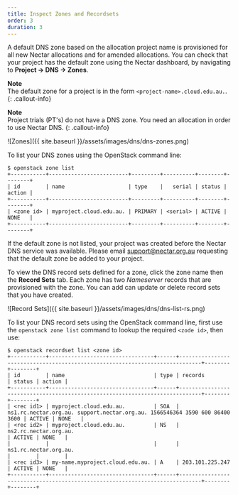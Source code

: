 ```yaml
---
title: Inspect Zones and Recordsets
order: 3
duration: 3
---
```


A default DNS zone based on the allocation project name is provisioned for all
new Nectar allocations and for amended allocations. You can check that your
project has the default zone using the Nectar dashboard, by navigating to
**Project -> DNS -> Zones**.

**Note**  
The default zone for a project is in the form `<project-name>.cloud.edu.au.`.
{: .callout-info}

**Note**  
Project trials (PT's) do not have a DNS zone.  You need an allocation in order to use Nectar DNS.
{: .callout-info}

![Zones]({{ site.baseurl }}/assets/images/dns/dns-zones.png)

To list your DNS zones using the OpenStack command line:
```
$ openstack zone list
+-----------+-------------------------+---------+----------+--------+--------+
| id        | name                    | type    |   serial | status | action |
+-----------+-------------------------+---------+----------+--------+--------+
| <zone id> | myproject.cloud.edu.au. | PRIMARY | <serial> | ACTIVE | NONE   |
+-----------+-------------------------+---------+----------+--------+--------+
```

If the default zone is not listed, your project was created before the Nectar
DNS service was available. Please email
[support@nectar.org.au](mailto:support@nectar.org.au) requesting that the
default zone be added to your project.

To view the DNS record sets defined for a zone, click the zone name then the
**Record Sets** tab. Each zone has two *Nameserver* records that are
provisioned with the zone. You can add can update or delete record sets that
you have created.

![Record Sets]({{ site.baseurl }}/assets/images/dns/dns-list-rs.png)

To list your DNS record sets using the OpenStack command line, first use the
`openstack zone list` command to lookup the required `<zode id>`, then use:

```
$ openstack recordset list <zone id>
+-----------+---------------------------------+------+-----------------------------------------------------------------------------+--------+--------+
| id        | name                            | type | records                                                                     | status | action |
+-----------+---------------------------------+------+-----------------------------------------------------------------------------+--------+--------+
| <rec id1> | myproject.cloud.edu.au.         | SOA  | ns1.rc.nectar.org.au. support.nectar.org.au. 1566546364 3590 600 86400 3600 | ACTIVE | NONE   |
| <rec id2> | myproject.cloud.edu.au.         | NS   | ns2.rc.nectar.org.au.                                                       | ACTIVE | NONE   |
|           |                                 |      | ns1.rc.nectar.org.au.                                                       |        |        |
| <rec id3> | my-name.myproject.cloud.edu.au. | A    | 203.101.225.247                                                             | ACTIVE | NONE   |
+-----------+---------------------------------+------+-----------------------------------------------------------------------------+--------+--------+
```
